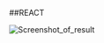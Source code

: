 ##REACT

![Screenshot_of_result](https://user-images.githubusercontent.com/88527463/159186261-0f15894e-2aa6-47bb-8b1f-b8a20a36b205.png)
